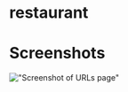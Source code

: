 # restaurant


# Screenshots

!["Screenshot of URLs page"](https://github.com/rjblee/restaurant_webpage/blob/master/images/Screenshot%20from%202020-02-23%2023-09-29.png?raw=true)
